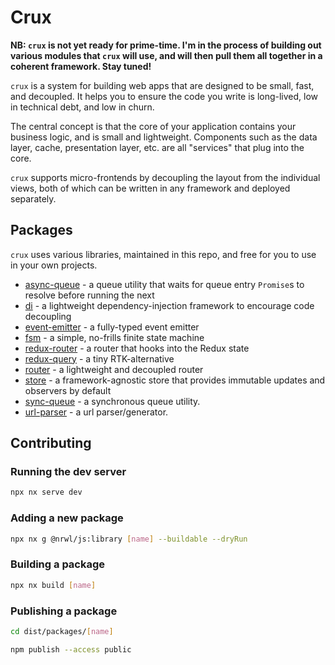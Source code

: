 # Crux

**NB: `crux` is not yet ready for prime-time. I'm in the process of building out various modules that `crux` will use, and will then pull them all together in a coherent framework. Stay tuned!**

`crux` is a system for building web apps that are designed to be small, fast, and decoupled. It helps you to ensure the code you write is long-lived, low in technical debt, and low in churn.

The central concept is that the core of your application contains your business logic, and is small and lightweight. Components such as the data layer, cache, presentation layer, etc. are all "services" that plug into the core.

`crux` supports micro-frontends by decoupling the layout from the individual views, both of which can be written in any framework and deployed separately.

## Packages

`crux` uses various libraries, maintained in this repo, and free for you to use in your own projects.

- [async-queue](packages/async-queue/README.md) - a queue utility that waits for queue entry `Promise`s to resolve before running the next
- [di](packages/di/README.md) - a lightweight dependency-injection framework to encourage code decoupling
- [event-emitter](packages/event-emitter/README.md) - a fully-typed event emitter
- [fsm](packages/fsm/README.md) - a simple, no-frills finite state machine
- [redux-router](packages/redux-router/README.md) - a router that hooks into the Redux state
- [redux-query](packages/redux-query/README.md) - a tiny RTK-alternative
- [router](packages/router/README.md) - a lightweight and decoupled router
- [store](packages/store/README.md) - a framework-agnostic store that provides immutable updates and observers by default
- [sync-queue](packages/sync-queue/README.md) - a synchronous queue utility.
- [url-parser](packages/url-parser/README.md) - a url parser/generator.

## Contributing

### Running the dev server

```bash
npx nx serve dev
```

### Adding a new package

```bash
npx nx g @nrwl/js:library [name] --buildable --dryRun
```

### Building a package

```bash
npx nx build [name]
```

### Publishing a package

```bash
cd dist/packages/[name]

npm publish --access public
```
